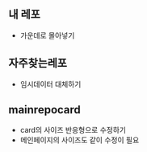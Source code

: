 ## 내 레포 
- 가운데로 몰아넣기

## 자주찾는레포
- 임시데이터 대체하기

## mainrepocard
- card의 사이즈 반응형으로 수정하기
- 메인페이지의 사이즈도 같이 수정이 필요